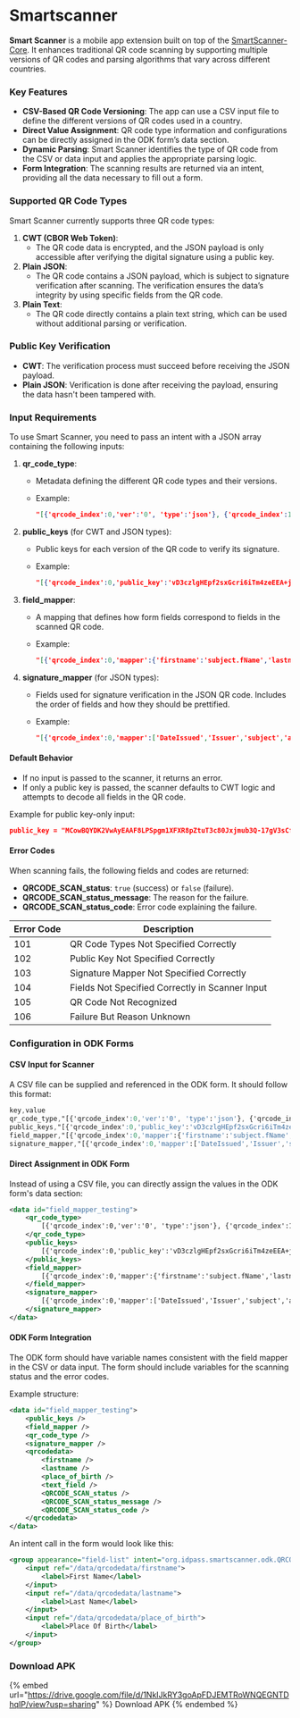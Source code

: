 # Smartscanner

**Smart Scanner** is a mobile app extension built on top of the [SmartScanner-Core](https://github.com/newlogic/smartscanner-core). It enhances traditional QR code scanning by supporting multiple versions of QR codes and parsing algorithms that vary across different countries.

### Key Features

* **CSV-Based QR Code Versioning**: The app can use a CSV input file to define the different versions of QR codes used in a country.
* **Direct Value Assignment**: QR code type information and configurations can be directly assigned in the ODK form’s data section.
* **Dynamic Parsing**: Smart Scanner identifies the type of QR code from the CSV or data input and applies the appropriate parsing logic.
* **Form Integration**: The scanning results are returned via an intent, providing all the data necessary to fill out a form.

### Supported QR Code Types

Smart Scanner currently supports three QR code types:

1. **CWT (CBOR Web Token)**:
   * The QR code data is encrypted, and the JSON payload is only accessible after verifying the digital signature using a public key.
2. **Plain JSON**:
   * The QR code contains a JSON payload, which is subject to signature verification after scanning. The verification ensures the data’s integrity by using specific fields from the QR code.
3. **Plain Text**:
   * The QR code directly contains a plain text string, which can be used without additional parsing or verification.

### Public Key Verification

* **CWT**: The verification process must succeed before receiving the JSON payload.
* **Plain JSON**: Verification is done after receiving the payload, ensuring the data hasn't been tampered with.

### Input Requirements

To use Smart Scanner, you need to pass an intent with a JSON array containing the following inputs:

1. **qr\_code\_type**:
   * Metadata defining the different QR code types and their versions.
   *   Example:

       ```json
       "[{'qrcode_index':0,'ver':'0', 'type':'json'}, {'qrcode_index':1,'ver':'PH1', 'type':'cwt'}, {'qrcode_index':2, 'type':'plain_text'}]"
       ```
2. **public\_keys** (for CWT and JSON types):
   * Public keys for each version of the QR code to verify its signature.
   *   Example:

       ```json
       "[{'qrcode_index':0,'public_key':'vD3czlgHEpf2sxGcri6iTm4zeEEA+jfd9tTq9S8zxe8='}, {'qrcode_index':1,'public_key':'MCowBQYDK2VwAyEAAF8LPSpgm1XFXR8pZtuT3c80Jxjmub3Q-17gV3sCftU'}]"
       ```
3. **field\_mapper**:
   * A mapping that defines how form fields correspond to fields in the scanned QR code.
   *   Example:

       ```json
       "[{'qrcode_index':0,'mapper':{'firstname':'subject.fName','lastname':'subject.lName','place_of_birth':'subject.POB'}}, {'qrcode_index':1,'mapper':{'firstname':'sb.fn','lastname':'sb.ln','place_of_birth':'sb.POB'}}, {'qrcode_index':2, 'mapper': {'text_field':'text'}}]"
       ```
4. **signature\_mapper** (for JSON types):
   * Fields used for signature verification in the JSON QR code. Includes the order of fields and how they should be prettified.
   *   Example:

       ```json
       "[{'qrcode_index':0,'mapper':['DateIssued','Issuer','subject','alg'],'pretty_spaces':2}, {'qrcode_index':1,'mapper':['sb','img']}]"
       ```

#### Default Behavior

* If no input is passed to the scanner, it returns an error.
* If only a public key is passed, the scanner defaults to CWT logic and attempts to decode all fields in the QR code.

Example for public key-only input:

```json
public_key = "MCowBQYDK2VwAyEAAF8LPSpgm1XFXR8pZtuT3c80Jxjmub3Q-17gV3sCftU"
```

#### Error Codes

When scanning fails, the following fields and codes are returned:

* **QRCODE\_SCAN\_status**: `true` (success) or `false` (failure).
* **QRCODE\_SCAN\_status\_message**: The reason for the failure.
* **QRCODE\_SCAN\_status\_code**: Error code explaining the failure.

| Error Code | Description                                     |
| ---------- | ----------------------------------------------- |
| 101        | QR Code Types Not Specified Correctly           |
| 102        | Public Key Not Specified Correctly              |
| 103        | Signature Mapper Not Specified Correctly        |
| 104        | Fields Not Specified Correctly in Scanner Input |
| 105        | QR Code Not Recognized                          |
| 106        | Failure But Reason Unknown                      |

### Configuration in ODK Forms

#### CSV Input for Scanner

A CSV file can be supplied and referenced in the ODK form. It should follow this format:

```css
key,value
qr_code_type,"[{'qrcode_index':0,'ver':'0', 'type':'json'}, {'qrcode_index':1,'ver':'PH1', 'type':'cwt'}, {'qrcode_index':2,'type':'plain_text'}]"
public_keys,"[{'qrcode_index':0,'public_key':'vD3czlgHEpf2sxGcri6iTm4zeEEA+jfd9tTq9S8zxe8='}, {'qrcode_index':1,'public_key':'MCowBQYDK2VwAyEAAF8LPSpgm1XFXR8pZtuT3c80Jxjmub3Q-17gV3sCftU'}]"
field_mapper,"[{'qrcode_index':0,'mapper':{'firstname':'subject.fName','lastname':'subject.lName','place_of_birth':'subject.POB'}}, {'qrcode_index':1,'mapper':{'firstname':'sb.fn','lastname':'sb.ln','place_of_birth':'sb.POB'}}, {'qrcode_index':2,'mapper':{'text_field':'text'}}]"
signature_mapper,"[{'qrcode_index':0,'mapper':['DateIssued','Issuer','subject','alg'],'pretty_spaces':2},{'qrcode_index':1,'mapper':['sb','img']}]"
```

#### Direct Assignment in ODK Form

Instead of using a CSV file, you can directly assign the values in the ODK form's data section:

```xml
<data id="field_mapper_testing">
    <qr_code_type> 
        [{'qrcode_index':0,'ver':'0', 'type':'json'}, {'qrcode_index':1,'ver':'PH1', 'type':'cwt'}, {'qrcode_index':2,'type':'plain_text'}]
    </qr_code_type>
    <public_keys> 
        [{'qrcode_index':0,'public_key':'vD3czlgHEpf2sxGcri6iTm4zeEEA+jfd9tTq9S8zxe8='}, {'qrcode_index':1,'public_key':'MCowBQYDK2VwAyEAAF8LPSpgm1XFXR8pZtuT3c80Jxjmub3Q-17gV3sCftU'}]
    </public_keys>
    <field_mapper>
        [{'qrcode_index':0,'mapper':{'firstname':'subject.fName','lastname':'subject.lName','place_of_birth':'subject.POB'}}, {'qrcode_index':1,'mapper':{'firstname':'sb.fn','lastname':'sb.ln','place_of_birth':'sb.POB'}}, {'qrcode_index':2,'mapper':{'text_field':'text'}}]
    </field_mapper>
    <signature_mapper>
        [{'qrcode_index':0,'mapper':['DateIssued','Issuer','subject','alg'],'pretty_spaces':2}, {'qrcode_index':1,'mapper':['sb','img']}]
    </signature_mapper>
</data>
```

#### ODK Form Integration

The ODK form should have variable names consistent with the field mapper in the CSV or data input. The form should include variables for the scanning status and the error codes.

Example structure:

```xml
<data id="field_mapper_testing">
    <public_keys />
    <field_mapper />
    <qr_code_type />
    <signature_mapper />
    <qrcodedata>
        <firstname />
        <lastname />
        <place_of_birth />
        <text_field />
        <QRCODE_SCAN_status />
        <QRCODE_SCAN_status_message />
        <QRCODE_SCAN_status_code />
    </qrcodedata>
</data>
```

An intent call in the form would look like this:

```xml
<group appearance="field-list" intent="org.idpass.smartscanner.odk.QRCODE_SCAN(public_keys=/data/public_keys, field_mapper=/data/field_mapper, qr_code_type=/data/qr_code_type, signature_mapper=/data/signature_mapper)" ref="/data/qrcodedata">
    <input ref="/data/qrcodedata/firstname">
        <label>First Name</label>
    </input>
    <input ref="/data/qrcodedata/lastname">
        <label>Last Name</label>
    </input>
    <input ref="/data/qrcodedata/place_of_birth">
        <label>Place Of Birth</label>
    </input>
</group>
```

### Download APK

{% embed url="https://drive.google.com/file/d/1NkIJkRY3goApFDJEMTRoWNQEGNTDhqIP/view?usp=sharing" %}
Download APK
{% endembed %}
